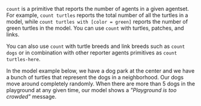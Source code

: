 `count` is a primitive that reports the number of agents in a given agentset. For example, `count turtles` reports the total number of all the turtles in a model, while  `count turtles with [color = green]` reports the number of green turtles in the model. You can use `count` with turtles, patches, and links. 



You can also use `count` with turtle breeds and link breeds such as `count dogs` or in combination with other reporter agents primitives as `count turtles-here`.



In the model example below, we have a dog park at the center and we have a bunch of turtles that represent the dogs in a neighborhood. Our dogs move around completely randomly. When there are more than 5 dogs in the playground at any given time, our model shows a *"Playground is too crowded"* message.